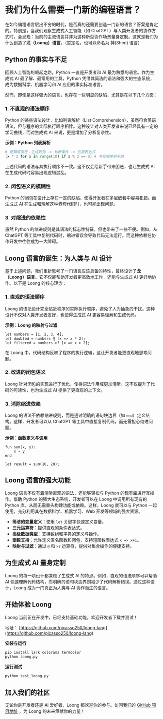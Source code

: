 # 我们为什么需要一门新的编程语言？

在如今编程语言层出不穷的时代，是否真的还需要创造一门新的语言？答案是肯定的。特别是，当我们观察生成式人工智能（如 ChatGPT）与人类开发者的协作方式时，会发现：当前的主流语言并非为这种新型协作场景量身定制。这就是我们为什么创造了**龙（Loong）语言**。（暂定名，也可以命名为 神(Shen) 语言）

## Python 的事实与不足

回顾人工智能的崛起之路，Python 一直是开发者和 AI 最为熟悉的语言。作为生成式 AI 最了解、最常用的工具，Python 凭借其简洁的语法和强大的生态系统，成为数据科学、机器学习和 AI 应用的事实标准语言。

然而，即使是这样强大的语言，也存在一些明显的缺陷，尤其是在以下几个方面：

### 1. **不直观的语法顺序**

Python 的某些语法设计，比如列表解析（List Comprehension），虽然符合英语语法，但与程序的实际执行顺序相悖。这种设计对人类开发者来说已经具有一定的学习曲线，而对生成式 AI 来说，更是增加了分析复杂性。

**示例：Python 列表解析**
```python
# 逻辑顺序是：生成数列 -> 判断条件 -> 应用表达式
[x * 2 for x in range(10) if x % 2 == 0] # 书写顺序则不然
```
上述代码的语法与其执行顺序不一致。这不仅会给新手带来困惑，也让生成式 AI 在生成代码时容易出现逻辑混乱。

### 2. **闭包语义的模糊性**

Python 的闭包在设计上存在一定的缺陷，使得开发者在多层嵌套中容易犯错。而生成式 AI 在生成和理解这种嵌套代码时，也可能出现问题。

### 3. **对缩进的依赖性**

虽然 Python 的缩进规则是其语法的标志性特征，但也带来了一些不便。例如，从 ChatGPT 等工具中复制代码时，缩进错误会导致代码无法运行。而这种依赖在协作开发中往往成为一大障碍。

## Loong 语言的诞生：为人类与 AI 设计

基于上述问题，我们重新思考了一门语言应该具备的特性，最终设计了**龙（Loong）语言**。它不仅能帮助开发者更高效地工作，还能与生成式 AI 更好地协作。以下是 Loong 的核心理念：

### 1. **直观的语法顺序**

Loong 的语法设计完全贴近程序的实际执行顺序，避免了人为抽象的干扰。这种设计不仅对人类开发者友好，也使得生成式 AI 更容易理解和生成代码。

**示例：Loong 的映射与过滤**
```loong
let numbers = [1, 2, 3, 4];
let doubled = numbers @ [x => x * 2];
let filtered = numbers >? [x => x > 2];
```
在 Loong 中，代码结构反映了程序的执行逻辑，这让开发者能更直观地思考问题。

### 2. **改进的闭包语义**

Loong 针对闭包的实现进行了优化，使得词法作用域更加清晰。这不仅提升了代码的可读性，也为生成式 AI 提供了更直观的上下文。

### 3. **消除缩进依赖**

Loong 的语法不依赖缩进规则，而是通过明确的语句块边界（如 `end`）定义结构。这样，开发者可以从 ChatGPT 等工具中直接复制代码，而无需担心缩进问题。

**示例：函数定义与调用**
```loong
fun sum(x, y):
    x + y
end

let result = sum(10, 20);
```

## Loong 语言的强大功能

Loong 语言不仅有着清晰直观的语法，还能够轻松与 Python 的现有库进行互操作。借助 Python 的强大生态系统，开发者可以在 Loong 中调用所有现有的 Python 库，从而无需重头构建功能或依赖。这样，Loong 就可以与 Python 一起使用，充分利用其在数据科学、机器学习、Web 开发等领域的强大资源。

- **简洁的变量定义**：使用 `let` 关键字快速定义变量。
- **三元运算符**：提供直观的条件表达式。
- **高级数据类型**：支持数组和字典的定义与操作。
- **函数支持**：允许定义匿名函数和闭包，支持短函数表达式 `x => x+1`。
- **映射与过滤**：通过 `@` 和 `>?` 运算符，提供对集合操作的便捷支持。

## 为生成式 AI 量身定制

Loong 的每一项设计都兼顾了生成式 AI 的特点。例如，直观的语法顺序可以帮助 AI 快速理解代码结构，而明确的语句块边界则减少了代码解析错误。通过这种设计，Loong 成为一门真正为人类与 AI 协作而生的语言。

## 开始体验 Loong

Loong 当前正在开发中，已经支持基础功能，欢迎开发者下载并测试！

地址： [https://github.com/picasso250/loong-lang](https://github.com/picasso250/loong-lang)

**安装与运行**
```bash
pip install lark colorama termcolor
python loong.py
```

**运行测试**
```bash
python test_loong.py
```

## 加入我们的社区

无论你是开发者还是 AI 爱好者，Loong 都欢迎你的参与。访问我们的 [GitHub 项目地址](https://github.com/picasso250/loong-lang) ，为 Loong 的未来贡献你的力量！

